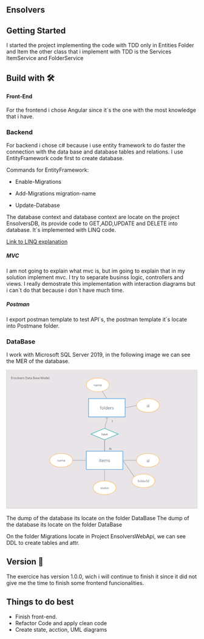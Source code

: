 ## Ensolvers


## Getting Started

I started the project implementing the code with TDD only in Entities Folder and Item the other class that 
i implement with TDD is the Services ItemService and FolderService

## Build  with 🛠️

#### Front-End

For the frontend i chose Angular since it´s the one with the most knowledge that i have.

### Backend

For backend i chose c# because i use entity framework to do faster the connection with the data base and database tables and relations.
I use EntityFramework code first to create database.

Commands for EntityFramework:
* Enable-Migrations

* Add-Migrations migration-name

* Update-Database

The database context and database context are locate on the project EnsolversDB, its provide code to GET,ADD,UPDATE and DELETE into database. It´s implemented with LINQ code.

[Link to LINQ explanation](https://docs.microsoft.com/en-us/dotnet/csharp/programming-guide/concepts/linq/introduction-to-linq-queries)

##### MVC

I am not going to explain what mvc is, but im going to explain that in my solution implement mvc. 
I try to separate businss logic, controllers and views.
I really demostrate this implementation with interaction diagrams but i can´t do that because i don´t have much time.

##### Postman

I export postman template to test API´s, the postman template it´s locate into Postmane folder.

### DataBase

I work with Microsoft SQL Server 2019, in the following image we can see the MER of the database.

![Test Image 1](EnsolversDB.png)

The dump of the database its locate on the folder DataBase
The dump of the database its locate on the folder DataBase

On the folder Migrations locate in Project EnsolversWebApi, we can see DDL to create tables and attr.

## Version 📌

The exercice has version 1.0.0, wich i will continue to finish it since it did not give me the time to finish some frontend funcionalities.

## Things to do best

* Finish front-end.
* Refactor Code and apply clean code
* Create state, acction, UML diagrams
